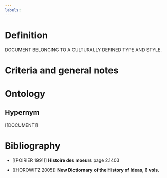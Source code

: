 ```yaml
---
labels: 
---
```


# Definition
DOCUMENT BELONGING TO A CULTURALLY DEFINED TYPE AND STYLE.
# Criteria and general notes
# Ontology

## Hypernym
[[DOCUMENT]]
# Bibliography
- [[POIRIER 1991]]
**Histoire des moeurs** page 2.1403

- [[HOROWITZ 2005]]
**New Dictiornary of the History of Ideas, 6 vols.** 

